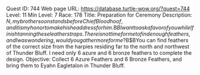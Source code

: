 Quest ID: 744
Web page URL: https://database.turtle-wow.org/?quest=744
Level: 11
Min Level: 7
Race: 178
Title: Preparation for Ceremony
Description: $N, my brother soon stands before Chief Bloodhoof, and it is my honor to make his headdress for him.$B$BI want to ask a favor of you while I finish tanning these leather straps. There is not time for me to find enough feathers, and I was wondering, would you gather more for me?$B$BYou can find feathers of the correct size from the harpies residing far to the north and northwest of Thunder Bluff. I need only 6 azure and 6 bronze feathers to complete the design.
Objective: Collect 6 Azure Feathers and 6 Bronze Feathers, and bring them to Eyahn Eagletalon in Thunder Bluff.
